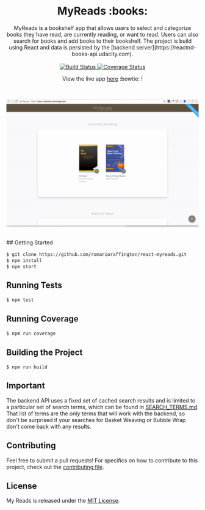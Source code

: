 <br />

<h1 align="center">MyReads :books:</h1>
<div align="center"> MyReads is a bookshelf app that allows users to select and categorize books they have read, are currently reading, or want to read. Users can also search for books and add books to their bookshelf. The project is build using React and data is persisted by the [backend server](https://reactnd-books-api.udacity.com).</div>

<br />

<div align="center">

  <a href="https://circleci.com/gh/romarioraffington/react-mybooks">
    <img src="https://circleci.com/gh/romarioraffington/react-mybooks.svg?style=flat-square" alt="Build Status" />
  </a>

  <a href="https://coveralls.io/github/romarioraffington/react-mybooks">
    <img src="https://coveralls.io/repos/github/romarioraffington/react-mybooks/badge.svg" alt="Coverage Status" />
  </a>

  <br />

  View the live app [here](https://react-mybooks.herokuapp.com) :bowtie: !
  
  <br />

  [![](.README/react-myreads.gif)](https://react-mybooks.herokuapp.com)

  <br />

</div>
## Getting Started

```shell
$ git clone https://github.com/romarioraffington/react-myreads.git
$ npm install
$ npm start
```

## Running Tests

```shell
$ npm test
```

## Running Coverage

```shell
$ npm run coverage
```

## Building the Project

```shell
$ npm run build
```

## Important
The backend API uses a fixed set of cached search results and is limited to a particular set of search terms, which can be found in [SEARCH_TERMS.md](SEARCH_TERMS.md). That list of terms are the _only_ terms that will work with the backend, so don't be surprised if your searches for Basket Weaving or Bubble Wrap don't come back with any results. 


## Contributing
Feel free to submit a pull requests! For specifics on how to contribute to this project, check out the  [contributing file](CONTRIBUTING.md).

## License
My Reads is released under the [MIT License](LICENSE).